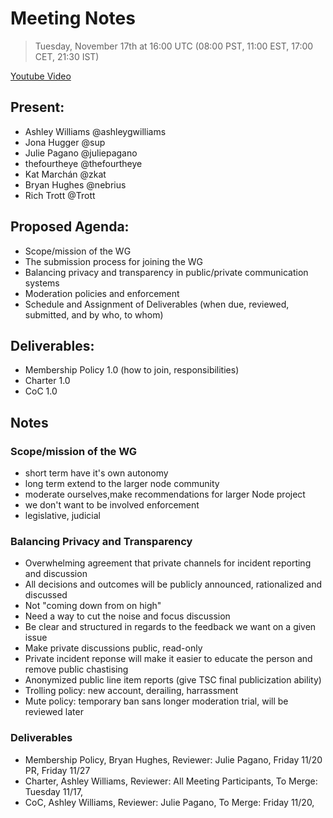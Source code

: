 # Meeting Notes
> Tuesday, November 17th at 16:00 UTC (08:00 PST, 11:00 EST, 17:00 CET, 21:30 IST)

[Youtube Video](https://www.youtube.com/watch?v=oBkMYONPYp8)

## Present:
 - Ashley Williams @ashleygwilliams
 - Jona Hugger @sup
 - Julie Pagano @juliepagano
 - thefourtheye @thefourtheye
 - Kat Marchán @zkat
 - Bryan Hughes @nebrius
 - Rich Trott @Trott

## Proposed Agenda:
 - Scope/mission of the WG
 - The submission process for joining the WG
 - Balancing privacy and transparency in public/private communication systems
 - Moderation policies and enforcement
 - Schedule and Assignment of Deliverables (when due, reviewed, submitted, and by who, to whom)

## Deliverables:
 - Membership Policy 1.0 (how to join, responsibilities)
 - Charter 1.0
 - CoC 1.0

## Notes

### Scope/mission of the WG
- short term have it's own autonomy
- long term extend to the larger node community
- moderate ourselves,make recommendations for larger Node project
- we don't want to be involved enforcement
- legislative, judicial

### Balancing Privacy and Transparency
- Overwhelming agreement that private channels for incident reporting and discussion
- All decisions and outcomes will be publicly announced, rationalized and discussed
- Not "coming down from on high"
- Need a way to cut the noise and focus discussion
- Be clear and structured in regards to the feedback we want on a given issue
- Make private discussions public, read-only
- Private incident reponse will make it easier to educate the person and remove public chastising
- Anonymized public line item reports (give TSC final publicization ability)
- Trolling policy: new account, derailing, harrassment
- Mute policy: temporary ban sans longer moderation trial, will be reviewed later

### Deliverables
- Membership Policy, Bryan Hughes, Reviewer: Julie Pagano, Friday 11/20 PR,  Friday 11/27
- Charter, Ashley Williams, Reviewer: All Meeting Participants, To Merge: Tuesday 11/17,
- CoC, Ashley Williams, Reviewer: Julie Pagano, To Merge: Friday 11/20,
